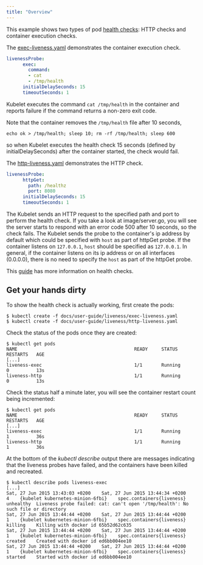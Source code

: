 ```yaml
---
title: "Overview"
---
```

This example shows two types of pod [health checks](../production-pods.html#liveness-and-readiness-probes-aka-health-checks): HTTP checks and container execution checks.

The [exec-liveness.yaml](exec-liveness.yaml) demonstrates the container execution check.

```yaml
livenessProbe:
      exec:
        command:
        - cat
        - /tmp/health
      initialDelaySeconds: 15
      timeoutSeconds: 1
```

Kubelet executes the command `cat /tmp/health` in the container and reports failure if the command returns a non-zero exit code.

Note that the container removes the `/tmp/health` file after 10 seconds,

```shell
echo ok > /tmp/health; sleep 10; rm -rf /tmp/health; sleep 600
```

so when Kubelet executes the health check 15 seconds (defined by initialDelaySeconds) after the container started, the check would fail.


The [http-liveness.yaml](http-liveness.yaml) demonstrates the HTTP check.

```yaml
livenessProbe:
      httpGet:
        path: /healthz
        port: 8080
      initialDelaySeconds: 15
      timeoutSeconds: 1
```

The Kubelet sends an HTTP request to the specified path and port to perform the health check. If you take a look at image/server.go, you will see the server starts to respond with an error code 500 after 10 seconds, so the check fails. The Kubelet sends the probe to the container's ip address by default which could be specified with `host` as part of httpGet probe. If the container listens on `127.0.0.1`, `host` should be specified as `127.0.0.1`. In general, if the container listens on its ip address or on all interfaces (0.0.0.0), there is no need to specify the `host` as part of the httpGet probe.

This [guide](../walkthrough/k8s201.html#health-checking) has more information on health checks.

## Get your hands dirty

To show the health check is actually working, first create the pods:

```shell
$ kubectl create -f docs/user-guide/liveness/exec-liveness.yaml
$ kubectl create -f docs/user-guide/liveness/http-liveness.yaml
```

Check the status of the pods once they are created:

```shell
$ kubectl get pods
NAME                                           READY     STATUS       RESTARTS   AGE
[...]
liveness-exec                                  1/1       Running      0          13s
liveness-http                                  1/1       Running      0          13s
```

Check the status half a minute later, you will see the container restart count being incremented:

```shell
$ kubectl get pods
NAME                                           READY     STATUS       RESTARTS   AGE
[...]
liveness-exec                                  1/1       Running      1          36s
liveness-http                                  1/1       Running      1          36s
```

At the bottom of the *kubectl describe* output there are messages indicating that the liveness probes have failed, and the containers have been killed and recreated.

```shell
$ kubectl describe pods liveness-exec
[...]
Sat, 27 Jun 2015 13:43:03 +0200    Sat, 27 Jun 2015 13:44:34 +0200    4    {kubelet kubernetes-minion-6fbi}    spec.containers{liveness}    unhealthy  Liveness probe failed: cat: can't open '/tmp/health': No such file or directory
Sat, 27 Jun 2015 13:44:44 +0200    Sat, 27 Jun 2015 13:44:44 +0200    1    {kubelet kubernetes-minion-6fbi}    spec.containers{liveness}    killing    Killing with docker id 65b52d62c635
Sat, 27 Jun 2015 13:44:44 +0200    Sat, 27 Jun 2015 13:44:44 +0200    1    {kubelet kubernetes-minion-6fbi}    spec.containers{liveness}    created    Created with docker id ed6bb004ee10
Sat, 27 Jun 2015 13:44:44 +0200    Sat, 27 Jun 2015 13:44:44 +0200    1    {kubelet kubernetes-minion-6fbi}    spec.containers{liveness}    started    Started with docker id ed6bb004ee10
```